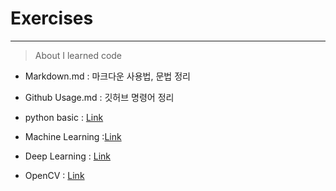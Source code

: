 #  Exercises
---
> About I learned code

- Markdown.md : 마크다운 사용법, 문법 정리
- Github Usage.md : 깃허브 명령어 정리

- python basic : [Link](https://github.com/S-GH/python_Exercise)
- Machine Learning :[Link](https://github.com/S-GH/ML_Exercises)
- Deep Learning : [Link](https://github.com/S-GH/DeepLearning_Exercise)
- OpenCV : [Link](https://github.com/S-GH/OpenCV_Exercises)
